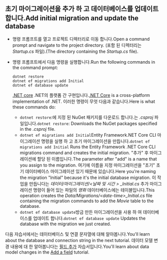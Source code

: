 ## <a name="add-initial-migration-and-update-the-database"></a><span data-ttu-id="abbcb-101">초기 마이그레이션을 추가 하 고 데이터베이스를 업데이트 합니다.</span><span class="sxs-lookup"><span data-stu-id="abbcb-101">Add initial migration and update the database</span></span>

* <span data-ttu-id="abbcb-102">명령 프롬프트를 열고 프로젝트 디렉터리로 이동 합니다.</span><span class="sxs-lookup"><span data-stu-id="abbcb-102">Open a command prompt and navigate to the project directory.</span></span> <span data-ttu-id="abbcb-103">(포함 된 디렉터리는 *Startup.cs* 파일).</span><span class="sxs-lookup"><span data-stu-id="abbcb-103">(The directory containing the *Startup.cs* file).</span></span>

* <span data-ttu-id="abbcb-104">명령 프롬프트에서 다음 명령을 실행합니다.</span><span class="sxs-lookup"><span data-stu-id="abbcb-104">Run the following commands in the command prompt:</span></span>

  ```console
  dotnet restore
  dotnet ef migrations add Initial
  dotnet ef database update
  ```
  
  <span data-ttu-id="abbcb-105">[.NET core](https://docs.microsoft.com/dotnet/core/tools/index) .NET의 플랫폼 간 구현입니다.</span><span class="sxs-lookup"><span data-stu-id="abbcb-105">[.NET Core](https://docs.microsoft.com/dotnet/core/tools/index) is a cross-platform implementation of .NET.</span></span> <span data-ttu-id="abbcb-106">이러한 명령이 무엇 다음과 같습니다.</span><span class="sxs-lookup"><span data-stu-id="abbcb-106">Here is what these commands do:</span></span>

  * <span data-ttu-id="abbcb-107">`dotnet restore`:에 지정 된 NuGet 패키지를 다운로드 합니다.는 *.csproj* 파일입니다.</span><span class="sxs-lookup"><span data-stu-id="abbcb-107">`dotnet restore`: Downloads the NuGet packages specified in the *.csproj* file.</span></span>
  * <span data-ttu-id="abbcb-108">`dotnet ef migrations add Initial`Entity Framework.NET Core CLI 마이그레이션 명령을 실행 하 고 초기 마이그레이션을 만듭니다.</span><span class="sxs-lookup"><span data-stu-id="abbcb-108">`dotnet ef migrations add Initial` Runs the Entity Framework .NET Core CLI migrations command and creates the initial migration.</span></span> <span data-ttu-id="abbcb-109">"추가" 후 마이그레이션에 할당 된 이름입니다.</span><span class="sxs-lookup"><span data-stu-id="abbcb-109">The parameter after "add" is a name that you assign to the migration.</span></span> <span data-ttu-id="abbcb-110">여기에 이름을 지정 마이그레이션을 "초기" 초기 데이터베이스 마이그레이션 있기 때문에 있습니다.</span><span class="sxs-lookup"><span data-stu-id="abbcb-110">Here you're naming the migration "Initial" because it's the initial database migration.</span></span> <span data-ttu-id="abbcb-111">이 작업을 만듭니다는 *데이터/마이그레이션/\<날짜 및 시간 > _Initial.cs* 추가 마이그레이션 명령이 들어 있는 파일의 *영화* 데이터베이스에는 테이블입니다.</span><span class="sxs-lookup"><span data-stu-id="abbcb-111">This operation creates the *Data/Migrations/\<date-time>_Initial.cs* file containing the migration commands to add the *Movie* table to the database.</span></span>
  * <span data-ttu-id="abbcb-112">`dotnet ef database update`방금 만든 마이그레이션을 사용 하 여 데이터베이스를 업데이트 합니다.</span><span class="sxs-lookup"><span data-stu-id="abbcb-112">`dotnet ef database update`  Updates the database with the migration we just created.</span></span>

<span data-ttu-id="abbcb-113">다음 자습서에서는 데이터베이스 및 연결 문자열에 대해 알아봅니다.</span><span class="sxs-lookup"><span data-stu-id="abbcb-113">You'll learn about the database and connection string in the next tutorial.</span></span> <span data-ttu-id="abbcb-114">데이터 모델 변경 내용에 대 한 알아봅니다는 [필드 추가](xref:tutorials/first-mvc-app/new-field) 자습서입니다.</span><span class="sxs-lookup"><span data-stu-id="abbcb-114">You'll learn about data model changes in the [Add a field](xref:tutorials/first-mvc-app/new-field) tutorial.</span></span>
